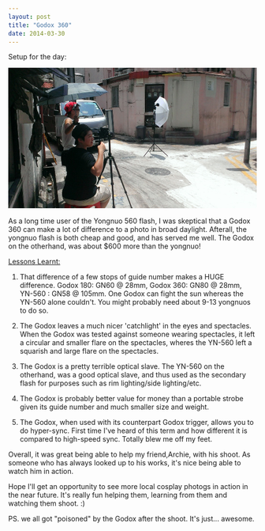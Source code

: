 ```yaml
---
layout: post
title: "Godox 360"
date: 2014-03-30
---
```


Setup for the day: 

<img src="/images/post_rel/09.jpg">

As a long time user of the Yongnuo 560 flash, I was skeptical that a Godox 360 can make a lot of difference to a photo in broad daylight. Afterall, the yongnuo flash is both cheap and good, and has served me well. The Godox on the otherhand, was about $600 more than the yongnuo!

<u>Lessons Learnt:</u>

1. That difference of a few stops of guide number makes a HUGE difference. Godox 180: GN60 @ 28mm, Godox 360: GN80 @ 28mm, YN-560 : GN58 @ 105mm. One Godox can fight the sun whereas the YN-560 alone couldn't. You might probably need about 9-13 yongnuos to do so. 

2. The Godox leaves a much nicer 'catchlight' in the eyes and spectacles. When the Godox was tested against someone wearing spectacles, it left a circular and smaller flare on the spectacles, wheres the YN-560 left a squarish and large flare on the spectacles.

3. The Godox is a pretty terrible optical slave. The YN-560 on the otherhand, was a good optical slave, and thus used as the secondary flash for purposes such as rim lighting/side lighting/etc. 

4. The Godox is probably better value for money than a portable strobe given its guide number and much smaller size and weight.

5. The Godox, when used with its counterpart Godox trigger, allows you to do hyper-sync. First time I've heard of this term and how different it is compared to high-speed sync. Totally blew me off my feet.

Overall, it was great being able to help my friend,Archie, with his shoot. As someone who has always looked up to his works, it's nice being able to watch him in action. 

Hope I'll get an opportunity to see more local cosplay photogs in action in the near future. It's really fun helping them, learning from them and watching them shoot. :)

PS. we all got "poisoned" by the Godox after the shoot. It's just... awesome. 
